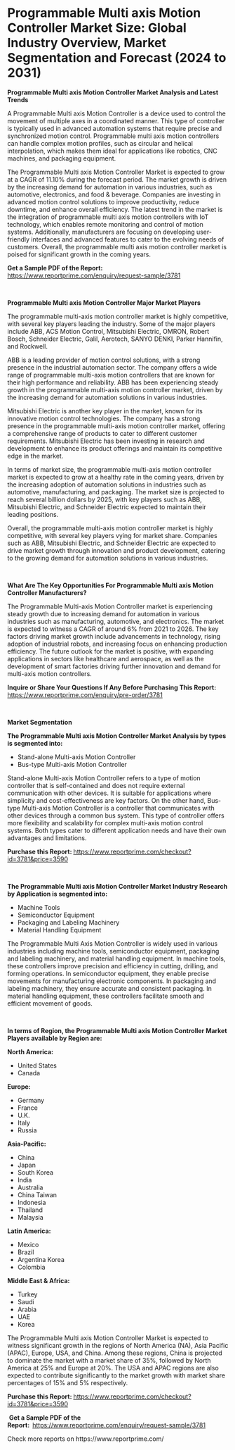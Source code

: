 <p><h1>Programmable Multi axis Motion Controller Market Size: Global Industry Overview, Market Segmentation and Forecast (2024 to 2031)</h1></p><p><strong>Programmable Multi axis Motion Controller Market Analysis and Latest Trends</strong></p>
<p><p>A Programmable Multi axis Motion Controller is a device used to control the movement of multiple axes in a coordinated manner. This type of controller is typically used in advanced automation systems that require precise and synchronized motion control. Programmable multi axis motion controllers can handle complex motion profiles, such as circular and helical interpolation, which makes them ideal for applications like robotics, CNC machines, and packaging equipment.</p><p>The Programmable Multi axis Motion Controller Market is expected to grow at a CAGR of 11.10% during the forecast period. The market growth is driven by the increasing demand for automation in various industries, such as automotive, electronics, and food & beverage. Companies are investing in advanced motion control solutions to improve productivity, reduce downtime, and enhance overall efficiency. The latest trend in the market is the integration of programmable multi axis motion controllers with IoT technology, which enables remote monitoring and control of motion systems. Additionally, manufacturers are focusing on developing user-friendly interfaces and advanced features to cater to the evolving needs of customers. Overall, the programmable multi axis motion controller market is poised for significant growth in the coming years.</p></p>
<p><strong>Get a Sample PDF of the Report:&nbsp;</strong> <a href="https://www.reportprime.com/enquiry/request-sample/3781">https://www.reportprime.com/enquiry/request-sample/3781</a></p>
<p>&nbsp;</p>
<p><strong>Programmable Multi axis Motion Controller Major Market Players</strong></p>
<p><p>The programmable multi-axis motion controller market is highly competitive, with several key players leading the industry. Some of the major players include ABB, ACS Motion Control, Mitsubishi Electric, OMRON, Robert Bosch, Schneider Electric, Galil, Aerotech, SANYO DENKI, Parker Hannifin, and Rockwell.</p><p>ABB is a leading provider of motion control solutions, with a strong presence in the industrial automation sector. The company offers a wide range of programmable multi-axis motion controllers that are known for their high performance and reliability. ABB has been experiencing steady growth in the programmable multi-axis motion controller market, driven by the increasing demand for automation solutions in various industries.</p><p>Mitsubishi Electric is another key player in the market, known for its innovative motion control technologies. The company has a strong presence in the programmable multi-axis motion controller market, offering a comprehensive range of products to cater to different customer requirements. Mitsubishi Electric has been investing in research and development to enhance its product offerings and maintain its competitive edge in the market.</p><p>In terms of market size, the programmable multi-axis motion controller market is expected to grow at a healthy rate in the coming years, driven by the increasing adoption of automation solutions in industries such as automotive, manufacturing, and packaging. The market size is projected to reach several billion dollars by 2025, with key players such as ABB, Mitsubishi Electric, and Schneider Electric expected to maintain their leading positions.</p><p>Overall, the programmable multi-axis motion controller market is highly competitive, with several key players vying for market share. Companies such as ABB, Mitsubishi Electric, and Schneider Electric are expected to drive market growth through innovation and product development, catering to the growing demand for automation solutions in various industries.</p></p>
<p>&nbsp;</p>
<p><strong>What Are The Key Opportunities For Programmable Multi axis Motion Controller Manufacturers?</strong></p>
<p><p>The Programmable Multi-axis Motion Controller market is experiencing steady growth due to increasing demand for automation in various industries such as manufacturing, automotive, and electronics. The market is expected to witness a CAGR of around 6% from 2021 to 2026. The key factors driving market growth include advancements in technology, rising adoption of industrial robots, and increasing focus on enhancing production efficiency. The future outlook for the market is positive, with expanding applications in sectors like healthcare and aerospace, as well as the development of smart factories driving further innovation and demand for multi-axis motion controllers.</p></p>
<p><strong>Inquire or Share Your Questions If Any Before Purchasing This Report:</strong> <a href="https://www.reportprime.com/enquiry/pre-order/3781">https://www.reportprime.com/enquiry/pre-order/3781</a></p>
<p>&nbsp;</p>
<p><strong>Market Segmentation</strong></p>
<p><strong>The Programmable Multi axis Motion Controller Market Analysis by types is segmented into:</strong></p>
<p><ul><li>Stand-alone Multi-axis Motion Controller</li><li>Bus-type Multi-axis Motion Controller</li></ul></p>
<p><p>Stand-alone Multi-axis Motion Controller refers to a type of motion controller that is self-contained and does not require external communication with other devices. It is suitable for applications where simplicity and cost-effectiveness are key factors. On the other hand, Bus-type Multi-axis Motion Controller is a controller that communicates with other devices through a common bus system. This type of controller offers more flexibility and scalability for complex multi-axis motion control systems. Both types cater to different application needs and have their own advantages and limitations.</p></p>
<p><strong>Purchase this Report:&nbsp;</strong><a href="https://www.reportprime.com/checkout?id=3781&price=3590">https://www.reportprime.com/checkout?id=3781&price=3590</a></p>
<p>&nbsp;</p>
<p><strong>The Programmable Multi axis Motion Controller Market Industry Research by Application is segmented into:</strong></p>
<p><ul><li>Machine Tools</li><li>Semiconductor Equipment</li><li>Packaging and Labeling Machinery</li><li>Material Handling Equipment</li></ul></p>
<p><p>The Programmable Multi Axis Motion Controller is widely used in various industries including machine tools, semiconductor equipment, packaging and labeling machinery, and material handling equipment. In machine tools, these controllers improve precision and efficiency in cutting, drilling, and forming operations. In semiconductor equipment, they enable precise movements for manufacturing electronic components. In packaging and labeling machinery, they ensure accurate and consistent packaging. In material handling equipment, these controllers facilitate smooth and efficient movement of goods.</p></p>
<p>&nbsp;</p>
<p><strong>In terms of Region, the Programmable Multi axis Motion Controller Market Players available by Region are:</strong></p>
<p>
    <p> <strong> North America: </strong>
        <ul>
            <li>United States</li>
            <li>Canada</li>
        </ul>
        </p> 
    <p> <strong> Europe: </strong>
        <ul>
            <li>Germany</li>
            <li>France</li>
            <li>U.K.</li>
            <li>Italy</li>
            <li>Russia</li>
        </ul>
        </p> 
    <p> <strong> Asia-Pacific: </strong>
        <ul>
            <li>China</li>
            <li>Japan</li>
            <li>South Korea</li>
            <li>India</li>
            <li>Australia</li>
            <li>China Taiwan</li>
            <li>Indonesia</li>
            <li>Thailand</li>
            <li>Malaysia</li>
        </ul>
        </p> 
    <p> <strong> Latin America: </strong>
        <ul>
            <li>Mexico</li>
            <li>Brazil</li>
            <li>Argentina Korea</li>
            <li>Colombia</li>
        </ul>
        </p> 
    <p> <strong> Middle East & Africa: </strong>
        <ul>
            <li>Turkey</li>
            <li>Saudi</li>
            <li>Arabia</li>
            <li>UAE</li>
            <li>Korea</li>
        </ul>
    </p>
    </p>
<p><p>The Programmable Multi axis Motion Controller Market is expected to witness significant growth in the regions of North America (NA), Asia Pacific (APAC), Europe, USA, and China. Among these regions, China is projected to dominate the market with a market share of 35%, followed by North America at 25% and Europe at 20%. The USA and APAC regions are also expected to contribute significantly to the market growth with market share percentages of 15% and 5% respectively.</p></p>
<p><strong>Purchase this Report: </strong><a href="https://www.reportprime.com/checkout?id=3781&price=3590">https://www.reportprime.com/checkout?id=3781&price=3590</a></p>
<p>&nbsp;<strong>Get a Sample PDF of the Report:&nbsp;&nbsp;</strong><a href="https://www.reportprime.com/enquiry/request-sample/3781">https://www.reportprime.com/enquiry/request-sample/3781</a></p>
<p><strong></strong></p>
<p>Check more reports on https://www.reportprime.com/</p>